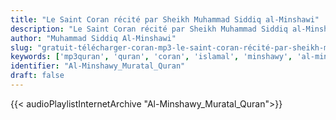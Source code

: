 ```yaml
---
title: "Le Saint Coran récité par Sheikh Muhammad Siddiq al-Minshawi"
description: "Le Saint Coran récité par Sheikh Muhammad Siddiq al-Minshawi"
author: "Muhammad Siddiq Al-Minshawi"
slug: "gratuit-télécharger-coran-mp3-le-saint-coran-récité-par-sheikh-muhammad-siddiq-al-minshawi"
keywords: ['mp3quran', 'quran', 'coran', 'islamal', 'minshawy', 'al-minshawy', 'minchawy', 'minshawi', 'minchawi', 'recitation', 'محمد', 'صديق', 'المنشاوي', 'قرآن', 'مصحف', 'مرتل', 'مجود', 'القرآن', 'الكريم', 'المصحف', 'المرتل', 'المجود', 'إسلام', 'تحميل']
identifier: "Al-Minshawy_Muratal_Quran"
draft: false
---
```


{{< audioPlaylistInternetArchive "Al-Minshawy_Muratal_Quran">}}
